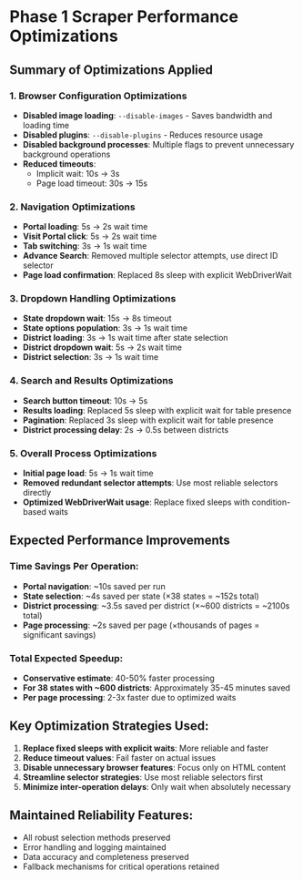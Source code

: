# Phase 1 Scraper Performance Optimizations

## Summary of Optimizations Applied

### 1. Browser Configuration Optimizations
- **Disabled image loading**: `--disable-images` - Saves bandwidth and loading time
- **Disabled plugins**: `--disable-plugins` - Reduces resource usage
- **Disabled background processes**: Multiple flags to prevent unnecessary background operations
- **Reduced timeouts**: 
  - Implicit wait: 10s → 3s
  - Page load timeout: 30s → 15s

### 2. Navigation Optimizations
- **Portal loading**: 5s → 2s wait time
- **Visit Portal click**: 5s → 2s wait time
- **Tab switching**: 3s → 1s wait time
- **Advance Search**: Removed multiple selector attempts, use direct ID selector
- **Page load confirmation**: Replaced 8s sleep with explicit WebDriverWait

### 3. Dropdown Handling Optimizations
- **State dropdown wait**: 15s → 8s timeout
- **State options population**: 3s → 1s wait time
- **District loading**: 3s → 1s wait time after state selection
- **District dropdown wait**: 5s → 2s wait time
- **District selection**: 3s → 1s wait time

### 4. Search and Results Optimizations
- **Search button timeout**: 10s → 5s
- **Results loading**: Replaced 5s sleep with explicit wait for table presence
- **Pagination**: Replaced 3s sleep with explicit wait for table presence
- **District processing delay**: 2s → 0.5s between districts

### 5. Overall Process Optimizations
- **Initial page load**: 5s → 1s wait time
- **Removed redundant selector attempts**: Use most reliable selectors directly
- **Optimized WebDriverWait usage**: Replace fixed sleeps with condition-based waits

## Expected Performance Improvements

### Time Savings Per Operation:
- **Portal navigation**: ~10s saved per run
- **State selection**: ~4s saved per state (×38 states = ~152s total)
- **District processing**: ~3.5s saved per district (×~600 districts = ~2100s total)
- **Page processing**: ~2s saved per page (×thousands of pages = significant savings)

### Total Expected Speedup:
- **Conservative estimate**: 40-50% faster processing
- **For 38 states with ~600 districts**: Approximately 35-45 minutes saved
- **Per page processing**: 2-3x faster due to optimized waits

## Key Optimization Strategies Used:

1. **Replace fixed sleeps with explicit waits**: More reliable and faster
2. **Reduce timeout values**: Fail faster on actual issues
3. **Disable unnecessary browser features**: Focus only on HTML content
4. **Streamline selector strategies**: Use most reliable selectors first
5. **Minimize inter-operation delays**: Only wait when absolutely necessary

## Maintained Reliability Features:
- All robust selection methods preserved
- Error handling and logging maintained
- Data accuracy and completeness preserved
- Fallback mechanisms for critical operations retained
